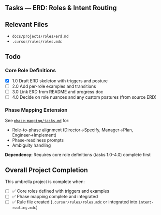## Tasks — ERD: Roles & Intent Routing

## Relevant Files

- `docs/projects/roles/erd.md`
- `.cursor/rules/roles.mdc`

## Todo

### Core Role Definitions

- [x] 1.0 Draft ERD skeleton with triggers and posture
- [ ] 2.0 Add per-role examples and transitions
- [ ] 3.0 Link ERD from README and progress doc
- [ ] 4.0 Decide on role nuances and any custom postures (from source ERD)

### Phase Mapping Extension

See [`phase-mapping/tasks.md`](phase-mapping/tasks.md) for:

- Role-to-phase alignment (Director→Specify, Manager→Plan, Engineer→Implement)
- Phase-readiness prompts
- Ambiguity handling

**Dependency**: Requires core role definitions (tasks 1.0-4.0) complete first

## Overall Project Completion

This umbrella project is complete when:

- [ ] ✅ Core roles defined with triggers and examples
- [ ] ✅ Phase mapping complete and integrated
- [ ] ✅ Rule file created (`.cursor/rules/roles.mdc` or integrated into `intent-routing.mdc`)
